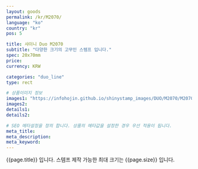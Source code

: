 ```yaml
---
layout: goods
permalink: /kr/M2070/
language: "ko"
country: "kr"
pos: 5

title: 샤이니 Duo M2070
subtitle: "다양한 크기의 고무인 스템프 입니다."
spec: 20x70mm
price:
currency: KRW

categories: "duo_line"
type: rect

# 상품이미지 정보
images1: "https://infohojin.github.io/shinystamp_images/DUO/M2070/M2070_1.jpg"
images2:
details1:
details2:    

# SEO 메타설정을 정의 합니다. 상품의 메타값을 설정한 경우 우선 적용이 됩니다.
meta_title: 
meta_description:
meta_keyword:
---
```


{{page.title}} 입니다. 스템프 제작 가능한 최대 크기는 {{page.size}} 입니다.